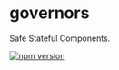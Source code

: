 governors
=========

Safe Stateful Components.

[![npm version](https://img.shields.io/npm/v/governors.svg)](https://www.npmjs.com/package/governors)
